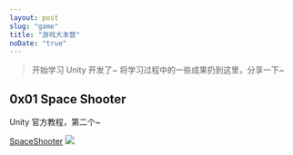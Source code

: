 ```yaml
---
layout: post
slug: "game"
title: "游戏大本营"
noDate: "true"
---
```


 >开始学习 Unity 开发了~ 将学习过程中的一些成果扔到这里，分享一下~



## 0x01 Space Shooter
Unity 官方教程，第二个~

[SpaceShooter](/game_data/SpaceShooter/)
[![](https://i.loli.net/2019/06/14/5d039897e0ace81196.png)](/game_data/SpaceShooter/)
